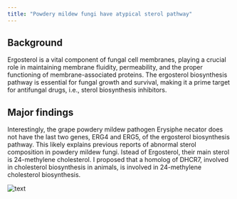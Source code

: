 ```yaml
---
title: "Powdery mildew fungi have atypical sterol pathway"
---
```



## Background

Ergosterol is a vital component of fungal cell membranes, playing a crucial role in maintaining membrane fluidity, permeability, and the proper functioning of membrane-associated proteins. The ergosterol biosynthesis pathway is essential for fungal growth and survival, making it a prime target for antifungal drugs, i.e., sterol biosynthesis inhibitors.




## Major findings
Interestingly, the grape powdery mildew pathogen Erysiphe necator does not have the last two genes, ERG4 and ERG5, of the ergosterol biosynthesis pathway. This likely explains previous reports of abnormal sterol composition in powdery mildew fungi. Istead of Ergosterol, their main sterol is 24-methylene cholesterol. I proposed that a homolog of DHCR7, involved in cholesterol biosynthesis in animals, is involved in 24-methylene cholesterol biosynthesis.


![text](https://alexzaccaron.github.io/images/sterol_pathway.png "sterol_pathway")


